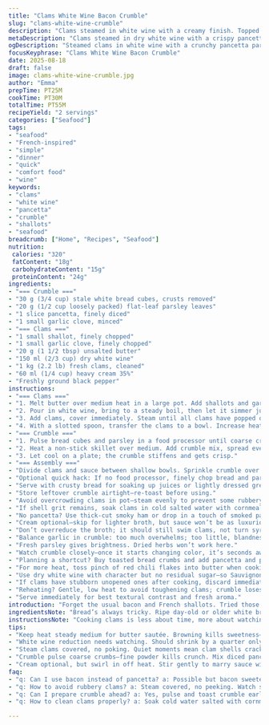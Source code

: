 ```yaml
---
title: "Clams White Wine Bacon Crumble"
slug: "clams-white-wine-crumble"
description: "Clams steamed in white wine with a creamy finish. Topped with a crunchy crumble of stale bread, parsley, garlic, and crispy pancetta instead of bacon. Shallots replace French shallots for a sharper bite. Subtle smoky notes from pancetta blend with fresh herbaceous crunch. Broth reduced for deep flavor, not watery. Crumble toasted until golden, not burnt, for texture contrast. A fast, all-day favorite—relearning timing for perfect clam opening without rubberiness. A versatile dish that thrives with crusty bread or as a starter. Simple tweaks on a classic seafood comfort with a twist."
metaDescription: "Clams steamed in dry white wine with a crispy pancetta parsley crumble. Rich creamy finish, sharp shallots, golden crunch texture contrast. French-inspired seafood dish."
ogDescription: "Steamed clams in white wine with a crunchy pancetta parsley crumble. Creamy, smoky, sharp shallots, quick broth reduction. Serve with crusty bread or greens."
focusKeyphrase: "Clams White Wine Bacon Crumble"
date: 2025-08-18
draft: false
image: clams-white-wine-crumble.jpg
author: "Emma"
prepTime: PT25M
cookTime: PT30M
totalTime: PT55M
recipeYield: "2 servings"
categories: ["Seafood"]
tags:
- "seafood"
- "French-inspired"
- "simple"
- "dinner"
- "quick"
- "comfort food"
- "wine"
keywords:
- "clams"
- "white wine"
- "pancetta"
- "crumble"
- "shallots"
- "seafood"
breadcrumb: ["Home", "Recipes", "Seafood"]
nutrition: 
 calories: "320"
 fatContent: "18g"
 carbohydrateContent: "15g"
 proteinContent: "24g"
ingredients:
- "=== Crumble ==="
- "30 g (3/4 cup) stale white bread cubes, crusts removed"
- "20 g (1/2 cup loosely packed) flat-leaf parsley leaves"
- "1 slice pancetta, finely diced"
- "1 small garlic clove, minced"
- "=== Clams ==="
- "1 small shallot, finely chopped"
- "1 small garlic clove, finely chopped"
- "20 g (1 1/2 tbsp) unsalted butter"
- "150 ml (2/3 cup) dry white wine"
- "1 kg (2.2 lb) fresh clams, cleaned"
- "60 ml (1/4 cup) heavy cream 35%"
- "Freshly ground black pepper"
instructions:
- "=== Clams ==="
- "1. Melt butter over medium heat in a large pot. Add shallots and garlic, cooking gently until translucent and aromatic, about 3 to 4 minutes. Avoid browning; you want sweetness, not bitterness."
- "2. Pour in white wine, bring to a steady boil, then let it simmer just long enough to reduce by a quarter—look for slightly thickened liquid, about 3 minutes. The smell intensifies here, a sign your broth is concentrating."
- "3. Add clams, cover immediately. Steam until all clams have popped open, roughly 4 to 6 minutes. No peeking too often; heat drops each time and clams take longer. Toss any stubborn, unopened shells—usually dead and bitter."
- "4. With a slotted spoon, transfer the clams to a bowl. Increase heat to high. Boil the cooking liquor briskly until reduced to about 125 ml (1/2 cup). Should coat the back of a spoon, glossy and fragrant. Off-heat, stir in cream, swirl gently to combine. Add clams back in, warm gently for 2 minutes, stirring to coat. Season just with pepper; clam saltiness rarely needs more. Set aside, keep warm."
- "=== Crumble ==="
- "1. Pulse bread cubes and parsley in a food processor until coarse crumbs form. Toss in diced pancetta and minced garlic, pulse 2 or 3 bursts—texture should be grainy, not paste-like. Too fine and you lose crunch."
- "2. Heat a non-stick skillet over medium. Add crumble mix, spread evenly. Stir frequently for about 10 to 12 minutes until golden with crispy bits. Listen for sizzles, smell toasty herbs mingling with smoky pancetta. Burnt bits turn bitter, so keep it moving."
- "3. Let cool on a plate; the crumble stiffens and gets crisp."
- "=== Assembly ==="
- "Divide clams and sauce between shallow bowls. Sprinkle crumble over each, adding that crunch contrast immediately before serving."
- "Optional quick hack: If no food processor, finely chop bread and parsley by hand, fry crumble in smaller batches to maintain crispness."
- "Serve with crusty bread for soaking up juices or lightly dressed greens for freshness."
- "Store leftover crumble airtight—re-toast before using."
- "Avoid overcrowding clams in pot—steam evenly to prevent some rubbery, some undercooked. Timing tricky but key."
- "If shell grit remains, soak clams in cold salted water with cornmeal for a couple of hours beforehand—this draws out the grit."
- "No pancetta? Use thick-cut smoky ham or drop in a touch of smoked paprika for that hammy depth."
- "Cream optional—skip for lighter broth, but sauce won’t be as luxurious."
- "Don’t overreduce the broth; it should still swim clams, not turn syrupy."
- "Balance garlic in crumble: too much overwhelms; too little, blandness."
- "Fresh parsley gives brightness. Dried herbs won’t work here."
- "Watch crumble closely—once it starts changing color, it’s seconds away from burning."
- "Planning a shortcut? Buy toasted bread crumbs and add pancetta and parsley; it’s close but less fresh."
- "For more heat, toss pinch of red chili flakes into butter when cooking shallots."
- "Use dry white wine with character but no residual sugar—so Sauvignon Blanc, Pinot Grigio work well."
- "If clams have stubborn unopened ones after cooking, discard immediately to avoid bitterness."
- "Reheating? Gentle, low heat to avoid toughening clams; crumble loses crunch if reheated."
- "Serve immediately for best textural contrast and fresh aroma."
introduction: "Forget the usual bacon and French shallots. Tried those too many times, ended with bland crumb or watery broth. Here’s what worked—pancetta for smoky depth, normal shallots cause sharper flavors pop. Crumble’s bulkier, chunkier to maintain max crunch. Bread cubes toasted just right—contracts moisture slowly, so don’t rush. Clams steamed until all open but watch out for that rubbery texture—takes focus, not just timer. Reduce broth but not too much; rich, glossy, clings without syruping. Cream is optional but tips balance to round texture. The aroma the wine reduction delivers? Sharp, savory with a creamy whisper. Assembly is critical—serve and garnish immediately or crumble sogs. Learned that the hard way. Small tweaks, big jumps in flavor and texture. Pantry-friendly and quick, yet smells and tastes like you’ve laboured all day. Impressive, efficient — and you get a glow from the seafood minerality."
ingredientsNote: "Bread’s always tricky. Ripe day-old or older white bread without crust is best—too fresh and the crumble sogs, too stale and it can burn fast. Parsley flat-leaf adds freshness and herbaceousness; flat-leaf over curly for stronger flavor. Pancetta checks the salty, smoky box better than bacon’s often too sweet or fatty profile. Garlic finely minced, just enough for aroma without punch. Substitute pancetta with smoked ham or rendered chorizo for a different twist. Shallots: I chose common shallots over French; bite sharper, pairs better with pancetta. White wine must be dry, no fruity notes or sweetness—avoid Riesling or Moscato. Heavy cream smooths the sauce but can be reduced or replaced with half-and-half if desired—less rich but still silky. Butter for sautéing is non-negotiable, adds depth; olive oil is too strong here. Clams need thorough cleaning; soak in cold salted water with an equal amount of cornmeal to purge sand. Plan ahead; gritty clams ruin whole dish."
instructionsNote: "Cooking clams is less about time, more about watching and hearing. When the pot covers, steam builds—the clams start to open sequentially. After first sets open, listen for incessant clacking shells, that’s the signal to check carefully; overcooking makes them tough. Reduce broth with high heat; you’ll see bubbles turning more vigorous and the liquid thickening. Testing viscosity by spoon coating is better than timing rigidly. Crumble needs constant stirring to avoid any blackened bits. Cooking low and slow results in chewy rather than crunchy, so medium heat with attention wins. Let crumble cool on a plate away from steam and moisture; humidity kills crispness. Combining the clams back with the creamy wine reduction warms everything just before serving without overcooking. Reserve any leftover broth—it’s magic spooned over pasta or rice. Don’t forget seasoning only at the end—clam saltiness varies wildly. Freshly ground pepper adds the final bite, no salt added usually."
tips:
- "Keep heat steady medium for butter sautée. Browning kills sweetness—shiny translucent shallots signal right time. Garlic minced fine but not paste. Overcooking garlic bites harshly."
- "White wine reduction needs watching. Should shrink by a quarter only. Smell changes from sharp to deep fruity herb. Too long, broth thickens syrupy and clams suffer swimming in glue-like base."
- "Steam clams covered, no poking. Quiet moments mean clam shells cracking open. Usually 4 to 6 mins. Unopened shells are dead, toss—bitterness follows otherwise. Timing not rigid, more sensory than clock."
- "Crumble pulse coarse crumbs—fine powder kills crunch. Mix diced pancetta last, just 2-3 short pulses. Too much blending smears fats, lose texture contrast. Toast crisp, stirring constantly. Burnt bits bitter, smell warns early."
- "Cream optional, but swirl in off heat. Stir gently to marry sauce without breaking. Sauce sticks to clams, rounds edges. If skipped, broth sharper, less body. Pancetta subs: smoky ham or paprika dusting for smoky depth."
faq:
- "q: Can I use bacon instead of pancetta? a: Possible but bacon sweeter or fattier. Pancetta cleaner smoky. If bacon used, trim fat or crisp before adding crumble mix. Adjust salt."
- "q: How to avoid rubbery clams? a: Steam covered, no peeking. Watch shells pop open, slow simmer. Don’t overcook or heat high. Toughness happens quickly—better slightly under than late. Dead shells toss fast."
- "q: Can I prepare crumble ahead? a: Yes, pulse and toast crumble early. Cool fully, store airtight in fridge. Re-toast before serving. Too long stale—lose crunch. Chopped by hand okay if no processor but longer cook time."
- "q: How to clean clams properly? a: Soak cold water salted with cornmeal, two hours minimum. Cornmeal triggers clams to purge grit. Change water once if very sandy. Inspect shells, scrub for dirt outside. Fresh clams work best."

---
```

